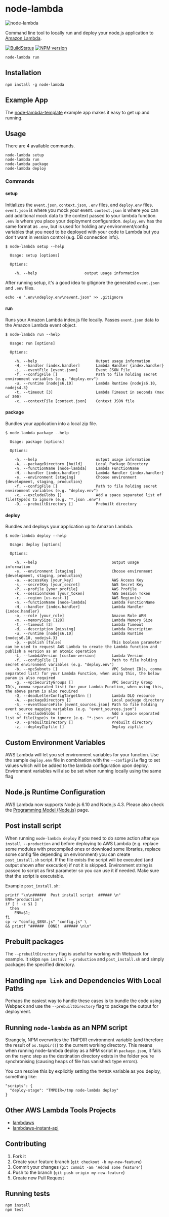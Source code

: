 # node-lambda

![node-lambda](../master/node-lambda.png?raw=true)

Command line tool to locally run and deploy your node.js application to [Amazon Lambda](http://aws.amazon.com/lambda/).

[![BuildStatus](https://travis-ci.org/motdotla/node-lambda.svg?branch=master)](https://travis-ci.org/motdotla/node-lambda)
[![NPM version](https://badge.fury.io/js/node-lambda.svg)](http://badge.fury.io/js/node-lambda)

```
node-lambda run
```

## Installation

```
npm install -g node-lambda
```

## Example App

The [node-lambda-template](https://github.com/RebelMail/node-lambda-template) example app makes it easy to get up and running.

## Usage

There are 4 available commands.

```
node-lambda setup
node-lambda run
node-lambda package
node-lambda deploy
```

### Commands

#### setup

Initializes the `event.json`, `context.json`, `.env` files, and `deploy.env` files. `event.json` is where you mock your event. `context.json` is where you can add additional mock data to the context passed to your lambda function. `.env` is where you place your deployment configuration. `deploy.env` has the same format as `.env`, but is used for holding any environment/config variables that you need to be deployed with your code to Lambda but you don't want in version control (e.g. DB connection info).

```
$ node-lambda setup --help

  Usage: setup [options]

  Options:

    -h, --help                     output usage information
```

After running setup, it's a good idea to gitignore the generated `event.json` and `.env` files.

```
echo -e ".env\ndeploy.env\nevent.json" >> .gitignore
```

#### run

Runs your Amazon Lambda index.js file locally. Passes `event.json` data to the Amazon Lambda event object.

```
$ node-lambda run --help

  Usage: run [options]

  Options:

    -h, --help                          Output usage information
    -H, --handler [index.handler]       Lambda Handler {index.handler}
    -j, --eventFile [event.json]        Event JSON File
    -f, --configFile []                 Path to file holding secret environment variables (e.g. "deploy.env")
    -u, --runtime [nodejs6.10]          Lambda Runtime {nodejs6.10, nodejs4.3}
    -t, --timeout [3]                   Lambda Timeout in seconds (max of 300)
    -x, --contextFile [context.json]    Context JSON file
```

#### package

Bundles your application into a local zip file.

```
$ node-lambda package --help

  Usage: package [options]

  Options:

    -h, --help                          output usage information
    -A, --packageDirectory [build]      Local Package Directory
    -n, --functionName [node-lambda]    Lambda FunctionName
    -H, --handler [index.handler]       Lambda Handler {index.handler}
    -e, --environment [staging]         Choose environment {development, staging, production}
    -f, --configFile []                 Path to file holding secret environment variables (e.g. "deploy.env")
    -x, --excludeGlobs []               Add a space separated list of file(type)s to ignore (e.g. "*.json .env")
    -D, --prebuiltDirectory []          Prebuilt directory

```

#### deploy

Bundles and deploys your application up to Amazon Lambda.

```
$ node-lambda deploy --help

  Usage: deploy [options]

  Options:

    -h, --help                                 output usage information
    -e, --environment [staging]                Choose environment {development, staging, production}
    -a, --accessKey [your_key]                 AWS Access Key
    -s, --secretKey [your_secret]              AWS Secret Key
    -P, --profile [your_profile]               AWS Profile
    -k, --sessionToken [your_token]            AWS Session Token
    -r, --region [us-east-1]                   AWS Region(s)
    -n, --functionName [node-lambda]           Lambda FunctionName
    -H, --handler [index.handler]              Lambda Handler {index.handler}
    -o, --role [your_role]                     Amazon Role ARN
    -m, --memorySize [128]                     Lambda Memory Size
    -t, --timeout [3]                          Lambda Timeout
    -d, --description [missing]                Lambda Description
    -u, --runtime [nodejs6.10]                 Lambda Runtime {nodejs6.10, nodejs4.3}
    -p, --publish [false]                      This boolean parameter can be used to request AWS Lambda to create the Lambda function and publish a version as an atomic operation
    -L, --lambdaVersion [custom-version]       Lambda Version
    -f, --configFile []                        Path to file holding secret environment variables (e.g. "deploy.env")
    -b, --vpcSubnets []                        VPC Subnet ID(s, comma separated list) for your Lambda Function, when using this, the below param is also required
    -g, --vpcSecurityGroups []                 VPC Security Group ID(s, comma separated list) for your Lambda Function, when using this, the above param is also required
    -Q, --deadLetterConfigTargetArn []         Lambda DLQ resource
    -A, --packageDirectory []                  Local package directory
    -S, --eventSourceFile [event_sources.json] Path to file holding event source mapping variables (e.g. "event_sources.json")
    -x, --excludeGlobs []                      Add a space separated list of file(type)s to ignore (e.g. "*.json .env")
    -D, --prebuiltDirectory []                 Prebuilt directory
    -z, --deployZipfile []                     Deploy zipfile
```

## Custom Environment Variables

AWS Lambda will let you set environment variables for your function. Use the sample `deploy.env` file in combination with the `--configFile` flag to set values which will be added to the lambda configuration upon deploy.  Environment variables will also be set when running locally using the same flag

## Node.js Runtime Configuration

AWS Lambda now supports Node.js 6.10 and Node.js 4.3. Please also check the [Programming Model (Node.js)](http://docs.aws.amazon.com/lambda/latest/dg/programming-model.html) page.

## Post install script
When running `node-lambda deploy` if you need to do some action after `npm install --production` and before deploying to AWS Lambda (e.g. replace some modules with precompiled ones or download some libraries, replace some config file depending on environment) you can create `post_install.sh` script. If the file exists the script will be executed (and output shown after execution) if not it is skipped. Environment string is passed to script as first parameter so you can use it if needed. Make sure that the script is executable.

Example `post_install.sh`:
```
printf "\n\n######  Post install script  ###### \n"
ENV="production";
if [ ! -z $1 ]
  then
    ENV=$1;
fi
cp -v "config_$ENV.js" "config.js" \
&& printf "######  DONE!  ###### \n\n"
```

## Prebuilt packages
The `--prebuiltDirectory` flag is useful for working with Webpack for example. It skips `npm install --production` and `post_install.sh` and simply packages the specified directory.

## Handling `npm link` and Dependencies With Local Paths
Perhaps the easiest way to handle these cases is to bundle the code using Webpack and use the `--prebuiltDirectory` flag to package the output for deployment.

## Running `node-lambda` as an NPM script
Strangely, NPM overwrites the TMPDIR environment variable (and therefore the result of `os.tmpDir()`) to the current working directory. This means when running node-lambda deploy as a NPM script in `package.json`, it fails on the rsync step as the destination directory exists in the folder you're synchronising (causing heaps of file has vanished: type errors).

You can resolve this by explicitly setting the `TMPDIR` variable as you deploy, something like:
```
"scripts": {
  "deploy-stage": "TMPDIR=/tmp node-lambda deploy"
}
```

## Other AWS Lambda Tools Projects

+ [lambdaws](https://github.com/mentum/lambdaws)
+ [lambdaws-instant-api](https://github.com/mentum/lambdaws-instant-api)

## Contributing

1. Fork it
2. Create your feature branch (`git checkout -b my-new-feature`)
3. Commit your changes (`git commit -am 'Added some feature'`)
4. Push to the branch (`git push origin my-new-feature`)
5. Create new Pull Request

## Running tests

```
npm install
npm test
```
